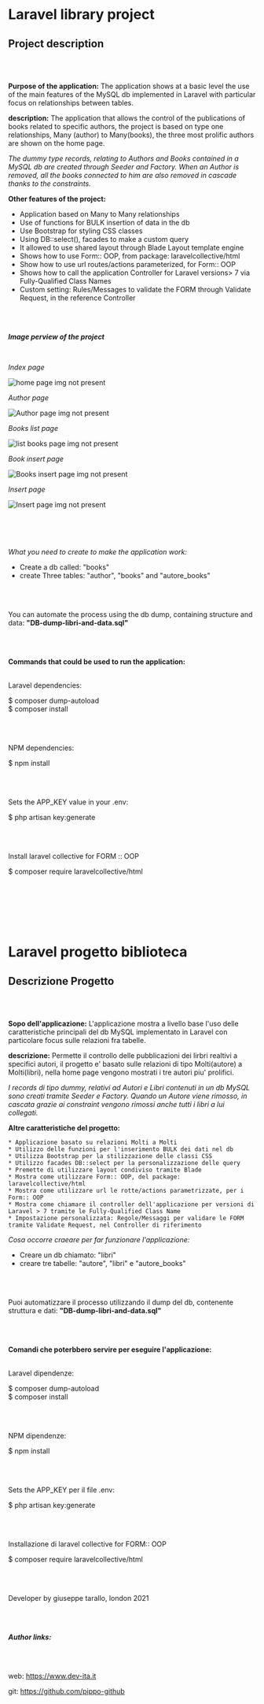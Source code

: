 # Laravel library project

Project description
--------------------------------
<br />
<br />


**Purpose of the application:** The application shows at a basic level the use of the main features of the MySQL db implemented in Laravel with particular focus on relationships between tables.

**description:** The application that allows the control of the publications of books related to specific authors, the project is based on type one relationships,  Many (author) to Many(books), the three most prolific authors are shown on the home page.

*The dummy type records, relating to Authors and Books contained in a MySQL db are created through Seeder and Factory.
When an Author is removed, all the books connected to him are also removed in cascade thanks to the constraints.*

**Other features of the project:**

 * Application based on Many to Many relationships
 * Use of functions for BULK insertion of data in the db
 * Use Bootstrap for styling CSS classes
 * Using DB::select(), facades to make a custom query
 * It allowed to use shared layout through Blade Layout template engine
 * Shows how to use Form:: OOP, from package: laravelcollective/html
 * Show how to use url routes/actions parameterized, for Form:: OOP
 * Shows how to call the application Controller for Laravel versions> 7 via Fully-Qualified Class Names
 * Custom setting: Rules/Messages to validate the FORM through Validate Request, in the reference Controller


<br>
<br>


***Image perview of the project***

<br>

*Index page*

![home page img not present](screenShot\homePage.png)

*Author page*

![Author page img not present](.\screenShot\autorePage.png)

*Books list page*

![list books page img not present](screenShot\elencoLibri.png)

*Book insert page*

![Books insert page img not present](screenShot\libriInserimento.png)

*Insert page*

![Insert page img not present](screenShot\inserimentoPage.png)


<br>
<br>
<br>


*What you need to create to make the application work:* 

 * Create a db called: "books"
 * create Three tables: "author", "books" and "autore_books"

<br />
<br />

You can automate the process using the db dump, containing structure and data: **"DB-dump-libri-and-data.sql"**

<br />
<br />

**Commands that could be used to run the application:**
<br />
<br />

Laravel dependencies:

$ composer dump-autoload <br />
$ composer install

<br />
<br />

NPM dependencies:

$ npm install

<br />
<br />

Sets the APP_KEY value in your .env:

$ php artisan key:generate

<br />
<br />

Install laravel collective for FORM :: OOP

$ composer require laravelcollective/html




<br />
<br />
<br />
<br />
<br />

# Laravel progetto biblioteca

Descrizione Progetto
-----------------------------------
<br />
<br />


**Sopo dell'applicazione:** L'applicazione mostra a livello base l'uso delle caratteristiche principali del db MySQL implementato in Laravel con particolare focus sulle relazioni fra tabelle.

**descrizione:** Permette il controllo delle pubblicazioni dei lirbri realtivi a specifici autori, il progetto e' basato sulle relazioni di tipo Molti(autore) a Molti(libri), nella home page vengono mostrati i tre autori piu' prolifici.

*I records di tipo dummy, relativi ad Autori e Libri contenuti in un db MySQL sono creati tramite Seeder e Factory.
Quando un Autore viene rimosso, in cascata grazie ai constraint vengono rimossi anche tutti i libri a lui collegati.*


**Altre caratteristiche del progetto:**

    * Applicazione basato su relazioni Molti a Molti
    * Utilizzo delle funzioni per l'inserimento BULK dei dati nel db
    * Utilizza Bootstrap per la stilizzazione delle classi CSS
    * Utilizzo facades DB::select per la personalizzazione delle query
    * Premette di utilizzare layout condiviso tramite Blade
    * Mostra come utilizzare Form:: OOP, del package: laravelcollective/html
    * Mostra come utilizzare url le rotte/actions parametrizzate, per i Form:: OOP
    * Mostra come chiamare il controller dell'applicazione per versioni di Laravel > 7 tramite le Fully-Qualified Class Name
    * Impostazione personalizzata: Regole/Messaggi per validare le FORM tramite Validate Request, nel Controller di riferimento



*Cosa occorre craeare per far funzionare l'applicazione:*

* Creare un db chiamato: "libri"
* creare tre tabelle: "autore", "libri" e "autore_books"

<br />
<br />

Puoi automatizzare il processo utilizzando il dump del db, contenente struttura e dati: **"DB-dump-libri-and-data.sql"**

<br />
<br />

**Comandi che poterbbero servire per eseguire l'applicazione:**
<br />
<br />

Laravel dipendenze:

$ composer dump-autoload <br />
$ composer install

<br />
<br />

NPM dipendenze:

$ npm install

<br />
<br />

Sets the APP_KEY per il file .env:

$ php artisan key:generate 

<br />
<br />

Installazione di laravel collective for FORM:: OOP

$ composer require laravelcollective/html



<br />
<br />


Developer by giuseppe tarallo, london 2021

<br />
<br />


***Author links:***

<br />
<br />

web: https://www.dev-ita.it<br />

git: https://github.com/pippo-github

